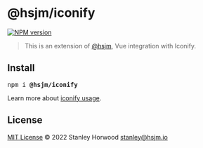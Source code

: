 # @hsjm/iconify

[![NPM version](https://img.shields.io/npm/v/@hsjm/iconify?color=a1b858)](https://www.npmjs.com/package/@hsjm/iconify)

> This is an extension of [@hsjm](https://github.com/hsjm-io/hsjm), Vue integration with Iconify.

## Install

<pre class='language-bash'>
npm i <b>@hsjm/iconify</b>
</pre>

Learn more about [iconify usage](https://docs.hsjm.io/guide/iconify).

## License

[MIT License](https://github.com/hsjm-io/hsjm/blob/master/LICENSE) © 2022 Stanley Horwood <stanley@hsjm.io>
  